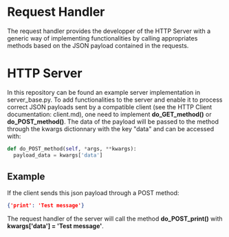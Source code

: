 # Request Handler

The request handler provides the developper of the HTTP Server with a generic
way of implementing functionalities by calling appropriates methods based on
the JSON payload contained in the requests.

# HTTP Server

In this repository can be found an example server implementation in
server_base.py.
To add functionalities to the server and enable it to process correct JSON
payloads sent by a compatible client (see the HTTP Client documentation:
client.md), one need to implement **do_GET_method()** or **do_POST_method()**.
The data of the payload will be passed to the method through the kwargs
dictionnary with the key "data" and can be accessed with:

```python
def do_POST_method(self, *args, **kwargs):
  payload_data = kwargs['data']
```

## Example

If the client sends this json payload through a POST method:

```json
{'print': 'Test message'}
```

The request handler of the server will call the method **do_POST_print()**
with **kwargs['data'] = 'Test message'**.
